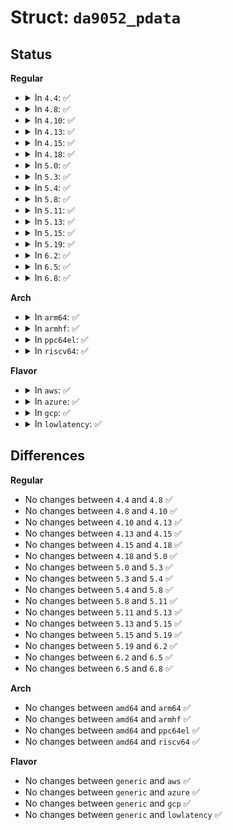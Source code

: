 # Struct: <code>da9052_pdata</code>

## Status
<b>Regular</b>
<ul>
<li>
<details>
<summary>In <code>4.4</code>: ✅</summary>

```c
struct da9052_pdata {
    struct led_platform_data *pled;
    int (*init)(struct da9052 *);
    int irq_base;
    int gpio_base;
    int use_for_apm;
    struct regulator_init_data * regulators[14];
};
```
</details>
</li>
<li>
<details>
<summary>In <code>4.8</code>: ✅</summary>

```c
struct da9052_pdata {
    struct led_platform_data *pled;
    int (*init)(struct da9052 *);
    int irq_base;
    int gpio_base;
    int use_for_apm;
    struct regulator_init_data * regulators[14];
};
```
</details>
</li>
<li>
<details>
<summary>In <code>4.10</code>: ✅</summary>

```c
struct da9052_pdata {
    struct led_platform_data *pled;
    int (*init)(struct da9052 *);
    int irq_base;
    int gpio_base;
    int use_for_apm;
    struct regulator_init_data * regulators[14];
};
```
</details>
</li>
<li>
<details>
<summary>In <code>4.13</code>: ✅</summary>

```c
struct da9052_pdata {
    struct led_platform_data *pled;
    int (*init)(struct da9052 *);
    int irq_base;
    int gpio_base;
    int use_for_apm;
    struct regulator_init_data * regulators[14];
};
```
</details>
</li>
<li>
<details>
<summary>In <code>4.15</code>: ✅</summary>

```c
struct da9052_pdata {
    struct led_platform_data *pled;
    int (*init)(struct da9052 *);
    int irq_base;
    int gpio_base;
    int use_for_apm;
    struct regulator_init_data * regulators[14];
};
```
</details>
</li>
<li>
<details>
<summary>In <code>4.18</code>: ✅</summary>

```c
struct da9052_pdata {
    struct led_platform_data *pled;
    int (*init)(struct da9052 *);
    int irq_base;
    int gpio_base;
    int use_for_apm;
    struct regulator_init_data * regulators[14];
};
```
</details>
</li>
<li>
<details>
<summary>In <code>5.0</code>: ✅</summary>

```c
struct da9052_pdata {
    struct led_platform_data *pled;
    int (*init)(struct da9052 *);
    int irq_base;
    int gpio_base;
    int use_for_apm;
    struct regulator_init_data * regulators[14];
};
```
</details>
</li>
<li>
<details>
<summary>In <code>5.3</code>: ✅</summary>

```c
struct da9052_pdata {
    struct led_platform_data *pled;
    int (*init)(struct da9052 *);
    int irq_base;
    int gpio_base;
    int use_for_apm;
    struct regulator_init_data * regulators[14];
};
```
</details>
</li>
<li>
<details>
<summary>In <code>5.4</code>: ✅</summary>

```c
struct da9052_pdata {
    struct led_platform_data *pled;
    int (*init)(struct da9052 *);
    int irq_base;
    int gpio_base;
    int use_for_apm;
    struct regulator_init_data * regulators[14];
};
```
</details>
</li>
<li>
<details>
<summary>In <code>5.8</code>: ✅</summary>

```c
struct da9052_pdata {
    struct led_platform_data *pled;
    int (*init)(struct da9052 *);
    int irq_base;
    int gpio_base;
    int use_for_apm;
    struct regulator_init_data * regulators[14];
};
```
</details>
</li>
<li>
<details>
<summary>In <code>5.11</code>: ✅</summary>

```c
struct da9052_pdata {
    struct led_platform_data *pled;
    int (*init)(struct da9052 *);
    int irq_base;
    int gpio_base;
    int use_for_apm;
    struct regulator_init_data * regulators[14];
};
```
</details>
</li>
<li>
<details>
<summary>In <code>5.13</code>: ✅</summary>

```c
struct da9052_pdata {
    struct led_platform_data *pled;
    int (*init)(struct da9052 *);
    int irq_base;
    int gpio_base;
    int use_for_apm;
    struct regulator_init_data * regulators[14];
};
```
</details>
</li>
<li>
<details>
<summary>In <code>5.15</code>: ✅</summary>

```c
struct da9052_pdata {
    struct led_platform_data *pled;
    int (*init)(struct da9052 *);
    int irq_base;
    int gpio_base;
    int use_for_apm;
    struct regulator_init_data * regulators[14];
};
```
</details>
</li>
<li>
<details>
<summary>In <code>5.19</code>: ✅</summary>

```c
struct da9052_pdata {
    struct led_platform_data *pled;
    int (*init)(struct da9052 *);
    int irq_base;
    int gpio_base;
    int use_for_apm;
    struct regulator_init_data * regulators[14];
};
```
</details>
</li>
<li>
<details>
<summary>In <code>6.2</code>: ✅</summary>

```c
struct da9052_pdata {
    struct led_platform_data *pled;
    int (*init)(struct da9052 *);
    int irq_base;
    int gpio_base;
    int use_for_apm;
    struct regulator_init_data * regulators[14];
};
```
</details>
</li>
<li>
<details>
<summary>In <code>6.5</code>: ✅</summary>

```c
struct da9052_pdata {
    struct led_platform_data *pled;
    int (*init)(struct da9052 *);
    int irq_base;
    int gpio_base;
    int use_for_apm;
    struct regulator_init_data * regulators[14];
};
```
</details>
</li>
<li>
<details>
<summary>In <code>6.8</code>: ✅</summary>

```c
struct da9052_pdata {
    struct led_platform_data *pled;
    int (*init)(struct da9052 *);
    int irq_base;
    int gpio_base;
    int use_for_apm;
    struct regulator_init_data * regulators[14];
};
```
</details>
</li>
</ul>
<b>Arch</b>
<ul>
<li>
<details>
<summary>In <code>arm64</code>: ✅</summary>

```c
struct da9052_pdata {
    struct led_platform_data *pled;
    int (*init)(struct da9052 *);
    int irq_base;
    int gpio_base;
    int use_for_apm;
    struct regulator_init_data * regulators[14];
};
```
</details>
</li>
<li>
<details>
<summary>In <code>armhf</code>: ✅</summary>

```c
struct da9052_pdata {
    struct led_platform_data *pled;
    int (*init)(struct da9052 *);
    int irq_base;
    int gpio_base;
    int use_for_apm;
    struct regulator_init_data * regulators[14];
};
```
</details>
</li>
<li>
<details>
<summary>In <code>ppc64el</code>: ✅</summary>

```c
struct da9052_pdata {
    struct led_platform_data *pled;
    int (*init)(struct da9052 *);
    int irq_base;
    int gpio_base;
    int use_for_apm;
    struct regulator_init_data * regulators[14];
};
```
</details>
</li>
<li>
<details>
<summary>In <code>riscv64</code>: ✅</summary>

```c
struct da9052_pdata {
    struct led_platform_data *pled;
    int (*init)(struct da9052 *);
    int irq_base;
    int gpio_base;
    int use_for_apm;
    struct regulator_init_data * regulators[14];
};
```
</details>
</li>
</ul>
<b>Flavor</b>
<ul>
<li>
<details>
<summary>In <code>aws</code>: ✅</summary>

```c
struct da9052_pdata {
    struct led_platform_data *pled;
    int (*init)(struct da9052 *);
    int irq_base;
    int gpio_base;
    int use_for_apm;
    struct regulator_init_data * regulators[14];
};
```
</details>
</li>
<li>
<details>
<summary>In <code>azure</code>: ✅</summary>

```c
struct da9052_pdata {
    struct led_platform_data *pled;
    int (*init)(struct da9052 *);
    int irq_base;
    int gpio_base;
    int use_for_apm;
    struct regulator_init_data * regulators[14];
};
```
</details>
</li>
<li>
<details>
<summary>In <code>gcp</code>: ✅</summary>

```c
struct da9052_pdata {
    struct led_platform_data *pled;
    int (*init)(struct da9052 *);
    int irq_base;
    int gpio_base;
    int use_for_apm;
    struct regulator_init_data * regulators[14];
};
```
</details>
</li>
<li>
<details>
<summary>In <code>lowlatency</code>: ✅</summary>

```c
struct da9052_pdata {
    struct led_platform_data *pled;
    int (*init)(struct da9052 *);
    int irq_base;
    int gpio_base;
    int use_for_apm;
    struct regulator_init_data * regulators[14];
};
```
</details>
</li>
</ul>

## Differences
<b>Regular</b>
<ul>
<li>
No changes between <code>4.4</code> and <code>4.8</code> ✅
</li>
<li>
No changes between <code>4.8</code> and <code>4.10</code> ✅
</li>
<li>
No changes between <code>4.10</code> and <code>4.13</code> ✅
</li>
<li>
No changes between <code>4.13</code> and <code>4.15</code> ✅
</li>
<li>
No changes between <code>4.15</code> and <code>4.18</code> ✅
</li>
<li>
No changes between <code>4.18</code> and <code>5.0</code> ✅
</li>
<li>
No changes between <code>5.0</code> and <code>5.3</code> ✅
</li>
<li>
No changes between <code>5.3</code> and <code>5.4</code> ✅
</li>
<li>
No changes between <code>5.4</code> and <code>5.8</code> ✅
</li>
<li>
No changes between <code>5.8</code> and <code>5.11</code> ✅
</li>
<li>
No changes between <code>5.11</code> and <code>5.13</code> ✅
</li>
<li>
No changes between <code>5.13</code> and <code>5.15</code> ✅
</li>
<li>
No changes between <code>5.15</code> and <code>5.19</code> ✅
</li>
<li>
No changes between <code>5.19</code> and <code>6.2</code> ✅
</li>
<li>
No changes between <code>6.2</code> and <code>6.5</code> ✅
</li>
<li>
No changes between <code>6.5</code> and <code>6.8</code> ✅
</li>
</ul>
<b>Arch</b>
<ul>
<li>
No changes between <code>amd64</code> and <code>arm64</code> ✅
</li>
<li>
No changes between <code>amd64</code> and <code>armhf</code> ✅
</li>
<li>
No changes between <code>amd64</code> and <code>ppc64el</code> ✅
</li>
<li>
No changes between <code>amd64</code> and <code>riscv64</code> ✅
</li>
</ul>
<b>Flavor</b>
<ul>
<li>
No changes between <code>generic</code> and <code>aws</code> ✅
</li>
<li>
No changes between <code>generic</code> and <code>azure</code> ✅
</li>
<li>
No changes between <code>generic</code> and <code>gcp</code> ✅
</li>
<li>
No changes between <code>generic</code> and <code>lowlatency</code> ✅
</li>
</ul>
